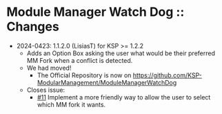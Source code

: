 # Module Manager Watch Dog :: Changes

* 2024-0423: 1.1.2.0 (LisiasT) for KSP >= 1.2.2
	+ Adds an Option Box asking the user what would be their preferred MM Fork when a conflict is detected.
	+ We had moved!
		- The Official Repository is now on https://github.com/KSP-ModularManagement/ModuleManagerWatchDog
	+ Closes issue:
		- [#11](https://github.com/KSP-ModularManagement/ModuleManagerWatchDog/issues/11) Implement a more friendly way to allow the user to select which MM fork it wants.

